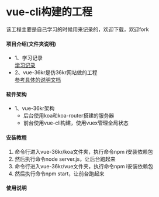 # vue-cli构建的工程
该工程主要是自己学习的时候用来记录的，欢迎下载，欢迎fork

#### 项目介绍(文件夹说明)
- 1、学习记录           
    [学习记录](https://gitee.com/pengguojin/vuecli.git)
- 2、vue-36kr是仿36kr网站做的工程       
    [参考具体的说明文档](https://gitee.com/pengguojin/vuecli.git)
#### 软件架构
- 1、vue-36kr架构 
    -  后台使用koa和koa-router搭建的服务器
    -  前台使用vue-cli构建，使用vuex管理全局状态

#### 安装教程

1. 命令行进入vue-36kr/koa文件夹，执行命令npm i安装依赖包
2. 然后执行命令node server.js，让后台跑起来
2. 命令行进入vue-36kr/vue文件夹，执行命令npm i安装依赖包
3. 然后执行命令npm start，让前台跑起来

#### 使用说明


